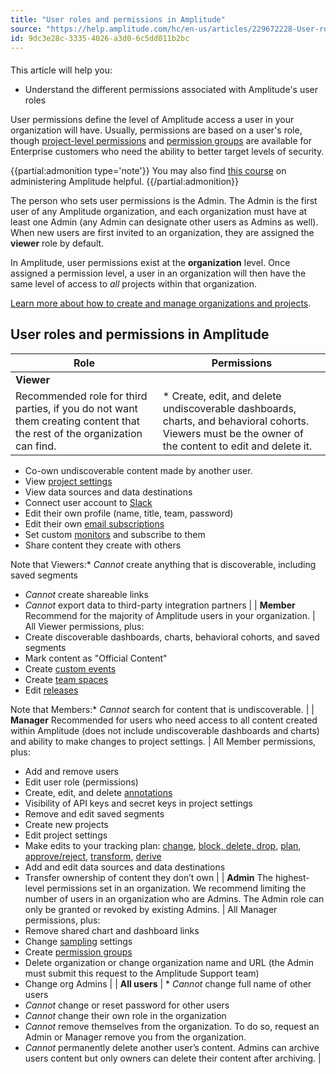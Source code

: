```yaml
---
title: "User roles and permissions in Amplitude"
source: "https://help.amplitude.com/hc/en-us/articles/229672228-User-roles-and-permissions-in-Amplitude"
id: 9dc3e28c-3335-4026-a3d0-6c5dd011b2bc
---
```


#### 
This article will help you:

* Understand the different permissions associated with Amplitude's user roles

User permissions define the level of Amplitude access a user in your organization will have. Usually, permissions are based on a user's role, though [project-level permissions](/admin/account-management/manage-users) and [permission groups](/admin/account-management/manage-permission-groups) are available for Enterprise customers who need the ability to better target levels of security.

{{partial:admonition type='note'}}
You may also find [this course](https://academy.amplitude.com/amplitude-analytics-admin-essentials) on administering Amplitude helpful.
{{/partial:admonition}}

The person who sets user permissions is the Admin. The Admin is the first user of any Amplitude organization, and each organization must have at least one Admin (any Admin can designate other users as Admins as well). When new users are first invited to an organization, they are assigned the **viewer** role by default.

In Amplitude, user permissions exist at the **organization** level. Once assigned a permission level, a user in an organization will then have the same level of access to *all* projects within that organization. 

[Learn more about how to create and manage organizations and projects](/admin/account-management/manage-users).

## User roles and permissions in Amplitude

| **Role** | **Permissions** |
| --- | --- |
| **Viewer**
Recommended role for third parties, if you do not want them creating content that the rest of the organization can find. | * Create, edit, and delete undiscoverable dashboards, charts, and behavioral cohorts. Viewers must be the owner of the content to edit and delete it.
* Co-own undiscoverable content made by another user.
* View [project settings](https://help.amplitude.com/hc/en-us/articles/360058073772#01H8M5S1432YFZ868JDCB51B52)
* View data sources and data destinations
* Connect user account to [Slack](https://help.amplitude.com/hc/en-us/articles/227613388)
* Edit their own profile (name, title, team, password)
* Edit their own [email subscriptions](https://help.amplitude.com/hc/en-us/articles/229505188#h_01EF0JV5AH4SYEJMNMYNVYMR4D)
* Set custom [monitors](https://help.amplitude.com/hc/en-us/articles/115001764612) and subscribe to them
* Share content they create with others

Note that Viewers:* *Cannot* create anything that is discoverable, including saved segments
* *Cannot* create shareable links
* *Cannot* export data to third-party integration partners
 |
| **Member**
Recommend for the majority of Amplitude users in your organization. | All Viewer permissions, plus:
* Create discoverable dashboards, charts, behavioral cohorts, and saved segments
* Mark content as "Official Content"
* Create [custom events](https://help.amplitude.com/hc/en-us/articles/16805886899483-Custom-events)
* Create [team spaces](https://help.amplitude.com/hc/en-us/articles/360016524911)
* Edit [releases](https://help.amplitude.com/hc/en-us/articles/360017800371)

Note that Members:* *Cannot* search for content that is undiscoverable.
 |
| **Manager**
Recommended for users who need access to all content created within Amplitude (does not include undiscoverable dashboards and charts) and ability to make changes to project settings. | All Member permissions, plus:
* Add and remove users
* Edit user role (permissions)
* Create, edit, and delete [annotations](https://help.amplitude.com/hc/en-us/articles/236032527#01H8MKXYQNNSVADDA5FVHWF6RA)
* Visibility of API keys and secret keys in project settings
* Remove and edit saved segments
* Create new projects
* Edit project settings
* Make edits to your tracking plan: [change](https://help.amplitude.com/hc/en-us/articles/17050314884635-Set-or-change-a-property-s-data-type), [block, delete, drop](https://help.amplitude.com/hc/en-us/articles/16805784778907-Remove-invalid-or-incorrect-data), [plan](https://help.amplitude.com/hc/en-us/articles/5078731378203-Plan-events-properties-and-user-properties), [approve/reject](https://help.amplitude.com/hc/en-us/articles/5078731378203-Plan-events-properties-and-user-properties), [transform](https://help.amplitude.com/hc/en-us/articles/5913315221915-Transformations-Retroactively-modify-your-event-data-structure), [derive](https://help.amplitude.com/hc/en-us/search/click?data=BAh7DjoHaWRsKwibQM3YVwU6D2FjY291bnRfaWRpA6EvCjoJdHlwZUkiDGFydGljbGUGOgZFVDoIdXJsSSJSaHR0cHM6Ly9oZWxwLmFtcGxpdHVkZS5jb20vaGMvZW4tdXMvYXJ0aWNsZXMvNTg3NDg1NzYyMzcwNy1EZXJpdmVkLXByb3BlcnRpZXMGOwhUOg5zZWFyY2hfaWRJIik5OWFlZDI4MS03MjRjLTRhZDctOWFjNi02ZWFjZGQ1M2FiYTQGOwhGOglyYW5raQY6C2xvY2FsZUkiCmVuLXVzBjsIVDoKcXVlcnlJIgxkZXJpdmVkBjsIVDoScmVzdWx0c19jb3VudGkT--d6cc6279801205bdadd0a6207891141ec824f7b0)
* Add and edit data sources and data destinations
* Transfer ownership of content they don’t own
 |
| **Admin**
The highest-level permissions set in an organization. We recommend limiting the number of users in an organization who are Admins. The Admin role can only be granted or revoked by existing Admins. | All Manager permissions, plus:
* Remove shared chart and dashboard links
* Change [sampling](https://help.amplitude.com/hc/en-us/articles/115001476972) settings
* Create [permission groups](https://help.amplitude.com/hc/en-us/articles/360044588191)
* Delete organization or change organization name and URL (the Admin must submit this request to the Amplitude Support team)
* Change org Admins
 |
| **All users** | * *Cannot* change full name of other users
* *Cannot* change or reset password for other users
* *Cannot* change their own role in the organization
* *Cannot* remove themselves from the organization. To do so, request an Admin or Manager remove you from the organization.
* *Cannot* permanently delete another user’s content. Admins can archive users content but only owners can delete their content after archiving.
 |
